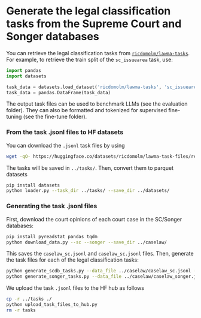 # Generate the legal classification tasks from the Supreme Court and Songer databases

You can retrieve the legal classification tasks from [`ricdomolm/lawma-tasks`](https://huggingface.co/datasets/ricdomolm/lawma-tasks). For example, to retrieve the train split of the `sc_issuearea` task, use:

```python
import pandas
import datasets

task_data = datasets.load_dataset('ricdomolm/lawma-tasks', 'sc_issuearea', split='train')
task_data = pandas.DataFrame(task_data)
```

The output task files can be used to benchmark LLMs (see the evaluation folder). They can also be formatted and tokenized for supervised fine-tuning (see the fine-tune folder).

### From the task .jsonl files to HF datasets

You can download the `.jsonl` task files by using

```bash
wget -qO- https://huggingface.co/datasets/ricdomolm/lawma-task-files/resolve/main/tasks.tar.gz | tar -xz -C ../
```

The tasks will be saved in `../tasks/`. Then, convert them to parquet datasets 

```bash
pip install datasets
python loader.py --task_dir ../tasks/ --save_dir ../datasets/
```

### Generating the task .jsonl files

First, download the court opinions of each court case in the SC/Songer databases:

```bash
pip install pyreadstat pandas tqdm
python download_data.py --sc --songer --save_dir ../caselaw/
```

This saves the `caselaw_sc.jsonl` and `caselaw_sc.jsonl` files. Then, generate the task files for each of the legal classification tasks:

```bash
python generate_scdb_tasks.py --data_file ../caselaw/caselaw_sc.jsonl --save_dir ../tasks/
python generate_songer_tasks.py --data_file ../caselaw/caselaw_songer.jsonl --save_dir ../tasks/
```

We upload the task `.jsonl` files to the HF hub as follows
```bash
cp -r ../tasks ./
python upload_task_files_to_hub.py
rm -r tasks
```
